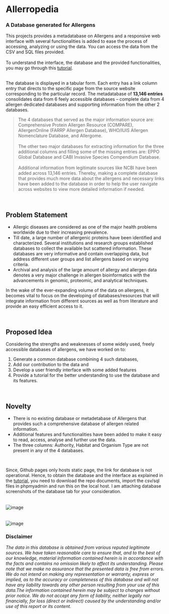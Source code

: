 # Allerropedia
### A Database generated for Allergens

This projects provides a metadatabase on Allergens and a responsive web interface with several functionalities is added to ease the process of accessing, analyzing or using the data. You can access the data from the CSV and SQL files provided. <br/> <br/>
To understand the interface, the database and the provided functionalities, you may go through this [tutorial](https://maitreyeepaliwal.github.io/Alleropedia-Database-for-Allergens/tutorial.html). <br/> <br/>

The database is displayed in a tabular form. Each entry has a link column entry that directs to the specific page from the source website corresponding to the particular record. The metadatabase of **13,146 entries** consolidates data from 6 feely accessible databases – complete data from 4 allergen dedicated databases and supporting information from the other 2 databases. 
> The 4 databases that served as the major information source are: Comprehensive Protein Allergen Resource (COMPARE), AllergenOnline (FARRP Allergen Database), WHO/IUIS Allergen Nomenclature Database, and Allergome. <br/> <br/> The other two major databases for extracting information for the three additional columns and filling some of the missing entries are: EPPO Global Database and	CABI Invasive Species Compendium Database. <br/> <br/> Additional information from legitimate sources like NCBI have been added across 13,146 entries. Thereby, making a complete database that provides much more data about the allergens and necessary links have been added to the database in order to help the user navigate across websites to view more detailed information if needed.
<br/>

## Problem Statement
* Allergic diseases are considered as one of the major health problems worldwide due to their increasing prevalence. 
* Till date, a large number of allergenic proteins have been identified and characterized. 
Several institutions and research groups established databases to collect the available but scattered information. These databases are very informative and contain overlapping data, but address different user groups and list allergens based on varying criteria. 
* Archival and analysis of the large amount of allergy and allergen data denotes a very major challenge in allergen bioinformatics with the advancements in genomic, proteomic, and analytical techniques. 

In the wake of the ever-expanding volume of the data on allergens, it becomes vital to focus on the developing of databases/resources that will integrate information from different sources as well as from literature and provide an easy efficient access to it.

<br/>

## Proposed Idea 
Considering the strengths and weaknesses of some widely used, freely accessible databases of allergens, we have worked on to:
1. Generate a common database combining 4 such databases, 
1. Add our contribution to the data and 
1. Develop a user friendly interface with some added features
1. Provide a tutorial for the better understanding to use the database and its features.
<br/>

## Novelty
*	There is no existing database or metadetabase of Allergens that provides such a comprehensive database of allergen related information. 
*	Additional features and functionalities have been added to make it easy to read, access, analyse and further use the data.
*	The three columns:  Authority, Habitat and Organism Type are not present in any of the 4 databases.  
<br/>

Since, Github pages only hosts static page, the link for database is not operational. Hence, to obtain the database and the interface as explained in the [tutorial](https://maitreyeepaliwal.github.io/Alleropedia-Database-for-Allergens/tutorial.html), you need to download the repo documents, import the csv/sql files in phpmyadmin and run this on the local host.
I am attaching database screenshots of the database tab for your consideration.
<br/><br/><br/>
![image](https://user-images.githubusercontent.com/65955491/120426835-732c7d80-c38e-11eb-9c66-c4e59309d635.png)
<br/><br/><br/>
![image](https://user-images.githubusercontent.com/65955491/120426891-8a6b6b00-c38e-11eb-94b1-ac4a96842609.png)

### Disclaimer
*The data in this database is obtained from various reputed legitimate sources. We have taken reasonable care to ensure that, and to the best of our knowledge, material information contained herein is in accordance with the facts and contains no omission likely to affect its understanding. Please note that we make no assurance that the presented data is free from errors. We do not intend on making any representation or warranty, express or implied, as to the accuracy or completeness of this database and will not have any liability towards any other person resulting from your use of this data.The information contained herein may be subject to changes without prior notice. We do not accept any form of liability, neither legally nor financially, for loss (direct or indirect) caused by the understanding and/or use of this report or its content.*

